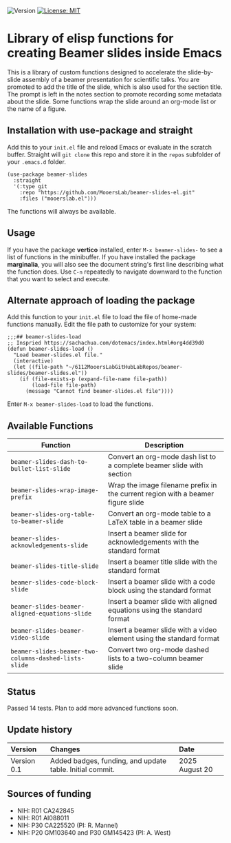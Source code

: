 ![Version](https://img.shields.io/static/v1?label=beamer-slides-el&message=0.7&color=brightcolor)
[![License: MIT](https://img.shields.io/badge/License-MIT-blue.svg)](https://opensource.org/licenses/MIT)
# Library of elisp functions for creating Beamer slides inside Emacs

This is a library of custom functions designed to accelerate the slide-by-slide assembly of a beamer presentation for scientific talks.
You are promoted to add the title of the slide, which is also used for the section title.
The prompt is left in the notes section to promote recording some metadata about the slide.
Some functions wrap the slide around an org-mode list or the name of a figure.

## Installation with use-package and straight
Add this to your `init.el` file and reload Emacs or evaluate in the scratch buffer.
Straight will `git clone` this repo and store it in the `repos` subfolder of your `.emacs.d` folder.
```elisp
(use-package beamer-slides
  :straight
  '(:type git
    :repo "https://github.com/MooersLab/beamer-slides-el.git"
    :files ("mooerslab.el")))
```
The functions will always be available.

## Usage
If you have the package **vertico** installed, enter `M-x beamer-slides-` to see a list of functions in the minibuffer.
If you have installed the package **marginalia**, you will also see the document string's first line describing what the function does.
Use `C-n` repeatedly to navigate downward to the function that you want to select and execute.

## Alternate approach of loading the package
Add this function to your `init.el` file to load the file of home-made functions manually.
Edit the file path to customize for your system:
```elisp
;;;## beamer-slides-load
;; Inspried https://sachachua.com/dotemacs/index.html#org4dd39d0
(defun beamer-slides-load ()
  "Load beamer-slides.el file."
  (interactive)
  (let ((file-path "~/6112MooersLabGitHubLabRepos/beamer-slides/beamer-slides.el"))
    (if (file-exists-p (expand-file-name file-path))
        (load-file file-path)
      (message "Cannot find beamer-slides.el file"))))
```
Enter `M-x beamer-slides-load` to load the functions.

## Available Functions

| Function | Description |
|----------|-------------|
| `beamer-slides-dash-to-bullet-list-slide` | Convert an org-mode dash list to a complete beamer slide with section |
| `beamer-slides-wrap-image-prefix` | Wrap the image filename prefix in the current region with a beamer figure slide |
| `beamer-slides-org-table-to-beamer-slide` | Convert an org-mode table to a LaTeX table in a beamer slide |
| `beamer-slides-acknowledgements-slide` | Insert a beamer slide for acknowledgements with the standard format |
| `beamer-slides-title-slide` | Insert a beamer title slide with the standard format |
| `beamer-slides-code-block-slide` | Insert a beamer slide with a code block using the standard format |
| `beamer-slides-beamer-aligned-equations-slide` | Insert a beamer slide with aligned equations using the standard format |
| `beamer-slides-beamer-video-slide` | Insert a beamer slide with a video element using the standard format |
| `beamer-slides-beamer-two-columns-dashed-lists-slide` | Convert two org-mode dashed lists to a two-column beamer slide |

## Status
Passed 14 tests. Plan to add more advanced functions soon.
## Update history
|Version      | Changes                                                                                                                                  | Date                |
|:------------|:-----------------------------------------------------------------------------------------------------------------------------------------|:--------------------|
| Version 0.1 |   Added badges, funding, and update table. Initial commit.                                                                              | 2025 August 20   |
## Sources of funding
- NIH: R01 CA242845
- NIH: R01 AI088011
- NIH: P30 CA225520 (PI: R. Mannel)
- NIH: P20 GM103640 and P30 GM145423 (PI: A. West)


